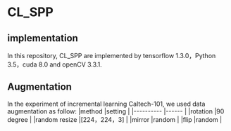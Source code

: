 # CL_SPP

## implementation
In this repository, CL_SPP are implemented by tensorflow 1.3.0，Python 3.5，cuda 8.0 and openCV 3.3.1.

## Augmentation 
In the experiment of incremental learning Caltech-101, we used data augmentation as follow:
|method         |setting |
|----------     |------ |
|rotation       |90 degree |
|random resize  |[224，224，3] |
|mirror         |random |
|flip           |random |




